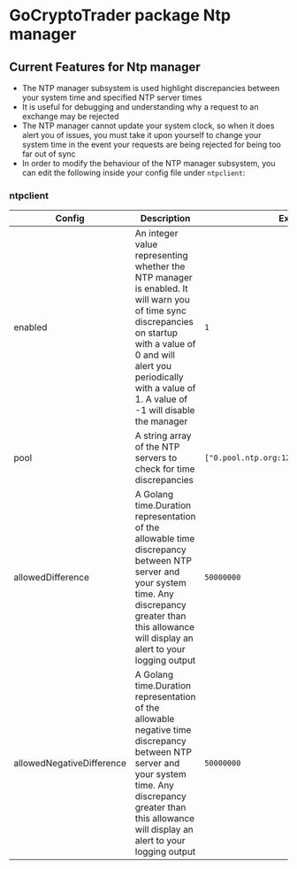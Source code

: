 # GoCryptoTrader package Ntp manager

## Current Features for Ntp manager
+ The NTP manager subsystem is used highlight discrepancies between your system time and specified NTP server times
+ It is useful for debugging and understanding why a request to an exchange may be rejected
+ The NTP manager cannot update your system clock, so when it does alert you of issues, you must take it upon yourself to change your system time in the event your requests are being rejected for being too far out of sync
+ In order to modify the behaviour of the NTP manager subsystem, you can edit the following inside your config file under `ntpclient`:

### ntpclient

| Config | Description | Example |
| ------ | ----------- | ------- |
| enabled | An integer value representing whether the NTP manager is enabled. It will warn you of time sync discrepancies on startup with a value of 0 and will alert you periodically with a value of 1. A value of -1 will disable the manager  |  `1` |
| pool | A string array of the NTP servers to check for time discrepancies |  `["0.pool.ntp.org:123","pool.ntp.org:123"]` |
| allowedDifference | A Golang time.Duration representation of the allowable time discrepancy between NTP server and your system time. Any discrepancy greater than this allowance will display an alert to your logging output |  `50000000` |
| allowedNegativeDifference | A Golang time.Duration representation of the allowable negative time discrepancy between NTP server and your system time. Any discrepancy greater than this allowance will display an alert to your logging output |  `50000000` |


